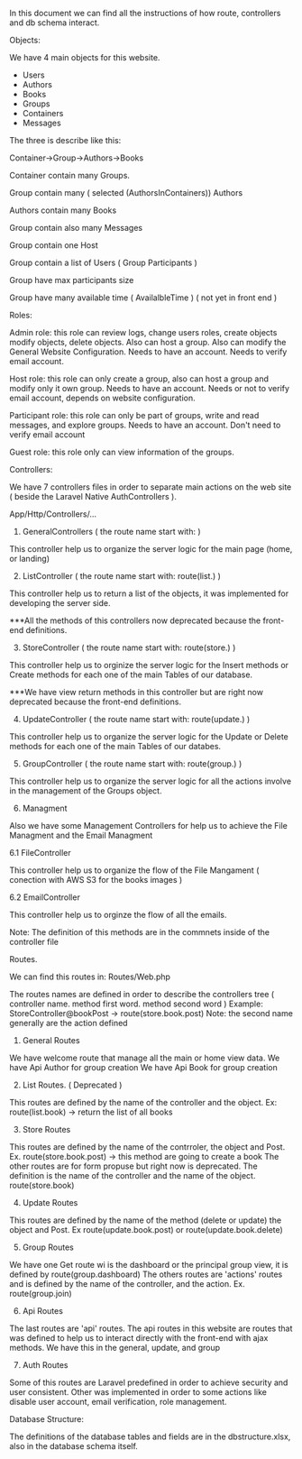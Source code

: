 In this document we can find all the instructions of how route, controllers and db schema interact.

Objects:

We have 4 main objects for this website.

- Users
- Authors
- Books
- Groups
- Containers
- Messages

The three is describe like this:

Container->Group->Authors->Books

Container contain many Groups.

Group contain many ( selected (AuthorsInContainers)) Authors

Authors contain many Books

Group contain also many Messages

Group contain one Host

Group contain a list of Users ( Group Participants )

Group have max participants size

Group have many available time ( AvailalbleTime ) ( not yet in front end )

Roles:

Admin role: this role can review logs, change users roles, create objects modify objects, delete objects. Also can host a group. Also can modify the General Website Configuration. Needs to have an account. Needs to verify email account.

Host role: this role can only create a group, also can host a group and modify only it own group. Needs to have an account. Needs or not to verify email account, depends on website configuration. 

Participant role: this role can only be part of groups, write and read messages, and explore groups. Needs to have an account. Don't need to verify email account

Guest role: this role only can view information of the groups.

Controllers:

We have 7 controllers files in order to separate main actions on the web site ( beside the Laravel Native AuthControllers ).

App/Http/Controllers/...

1. GeneralControllers ( the route name start with: )

This controller help us to organize the server logic for the main page (home, or landing)

2. ListController ( the route name start with: route(list.) ) 

This controller help us to return a list of the objects, it was implemented for developing the server side.

***All the methods of this controllers now deprecated because the front-end definitions.

3. StoreController ( the route name start with: route(store.) )

This controller help us to orginize the server logic for the Insert methods or Create methods for each one of the main Tables of our database.

***We have view return methods in this controller but are right now deprecated because the front-end definitions.

4. UpdateController ( the route name start with: route(update.) )

This controller help us to organize the server logic for the Update or Delete methods for each one of the main Tables of our databes.

5. GroupController ( the route name start with: route(group.) )

This controller help us to organize the server logic for all the actions involve in the management of the Groups object.

6. Managment

Also we have some Management Controllers for help us to achieve the File Managment and the Email Managment

6.1 FileController

This controller help us to organize the flow of the File Mangament ( conection with AWS S3 for the books images )

6.2 EmailController

This controller help us to orginze the flow of all the emails.

Note: The definition of this methods are in the commnets inside of the controller file

Routes.

We can find this routes in: Routes/Web.php

The routes names are defined in order to describe the controllers tree ( controller name. method first word. method second word )
Example: StoreController@bookPost -> route(store.book.post)
Note: the second name generally are the action defined

1. General Routes

We have welcome route that manage all the main or home view data.
We have Api Author for group creation
We have Api Book for group creation

2. List Routes. ( Deprecated )

This routes are defined by the name of the controller and the object. Ex: route(list.book) -> return the list of all books 

3. Store Routes 

This routes are defined by the name of the contrroler, the object and Post. Ex. route(store.book.post) -> this method are going to create a book
The other routes are for form propuse but right now is deprecated. The definition is the name of the controller and the name of the object. route(store.book)

4. Update Routes

This routes are defined by the name of the method (delete or update) the object and Post. Ex route(update.book.post) or route(update.book.delete)

5. Group Routes

We have one Get route wi is the dashboard or the principal group view, it is defined by route(group.dashboard)
The others routes are 'actions' routes and is defined by the name of the controller, and the action. Ex. route(group.join)

6. Api Routes

The last routes are 'api' routes. The api routes in this website are routes that was defined to help us to interact directly with the front-end with ajax methods.
We have this in the general, update, and group

7. Auth Routes

Some of this routes are Laravel predefined in order to achieve security and user consistent.
Other was implemented in order to some actions like disable user account, email verification, role management.

Database Structure:

The definitions of the database tables and fields are in the dbstructure.xlsx, also in the database schema itself.